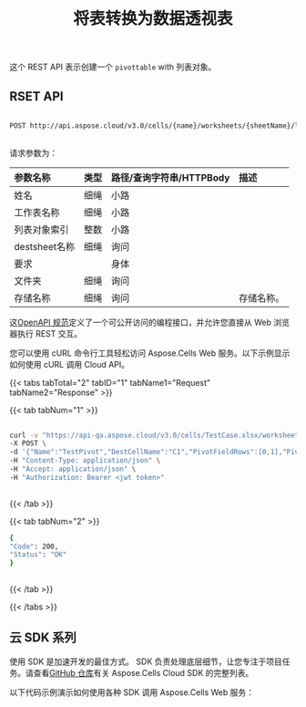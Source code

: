 ﻿---
title: 将表转换为数据透视表
second_title: Aspose.Cells Cloud Documen
linktitle: 转变
type: docs
url: /zh/pivot-tables/convert-table-to-pivottable/
aliases: [/create-a-pivottable-with-table/,/create-new-pivot-table-with-list-object-as-source-data/]
keywords: Create a pivot table with list object. Convert list object to pivot table
description: Aspose.Cells Cloud REST API 支持使用列表对象创建数据透视表。 SDK支持多种开发语言。它们包括 Android、C#、Go、Java、NodeJS、Perl、PHP、Python、Ruby 和 swift
weight: 60
---
这个 REST API 表示创建一个 `pivottable` with 列表对象。
 
## RSET API
 
```bash
 
POST http://api.aspose.cloud/v3.0/cells/{name}/worksheets/{sheetName}/listobjects/{listObjectIndex}/SummarizeWithPivotTable
 
```
请求参数为：
 
|参数名称|类型|路径/查询字符串/HTTPBody|描述|
|:- |:- |:- |:- |
|姓名|细绳|小路||
|工作表名称|细绳|小路||
|列表对象索引|整数|小路||
| destsheet名称|细绳|询问||
|要求||身体||
|文件夹|细绳|询问||
|存储名称|细绳|询问|存储名称。|
 
这[OpenAPI 规范](https://apireference.aspose.cloud/cells/#/ListObjects/PostWorksheetListObjectSummarizeWithPivotTable)定义了一个可公开访问的编程接口，并允许您直接从 Web 浏览器执行 REST 交互。
 
您可以使用 cURL 命令行工具轻松访问 Aspose.Cells Web 服务。以下示例显示如何使用 cURL 调用 Cloud API。
 
{{< tabs tabTotal="2" tabID="1" tabName1="Request" tabName2="Response" >}}
 
{{< tab tabNum="1" >}}
 
```bash
 
curl -v "https://api-qa.aspose.cloud/v3.0/cells/TestCase.xlsx/worksheets/Sheet2/listobjects/0/SummarizeWithPivotTable?folder=CellsTests&destsheetName=Sheet4" \
-X POST \
-d '{"Name":"TestPivot","DestCellName":"C1","PivotFieldRows":[0,1],"PivotFieldColumns":[2],"PivotFieldData":[3,4]}' \ \
-H "Content-Type: application/json" \
-H "Accept: application/json" \
-H "Authorization: Bearer <jwt token>"
 
```
 
{{< /tab >}}
 
{{< tab tabNum="2" >}}
 
```bash
{
"Code": 200,
"Status": "OK"
}
 
```
 
{{< /tab >}}
 
{{< /tabs >}}
 
## 云 SDK 系列
 
使用 SDK 是加速开发的最佳方式。 SDK 负责处理底层细节，让您专注于项目任务。请查看[GitHub 仓库](https://github.com/aspose-cells-cloud)有关 Aspose.Cells Cloud SDK 的完整列表。
 
以下代码示例演示如何使用各种 SDK 调用 Aspose.Cells Web 服务：
 
 
